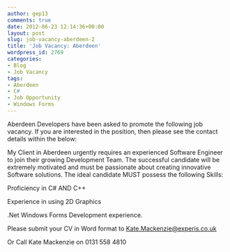```yaml
---
author: gep13
comments: true
date: 2012-06-23 12:14:36+00:00
layout: post
slug: job-vacancy-aberdeen-2
title: 'Job Vacancy: Aberdeen'
wordpress_id: 2769
categories:
- Blog
- Job Vacancy
tags:
- Aberdeen
- C#
- Job Opportunity
- Windows Forms
---
```


Aberdeen Developers have been asked to promote the following job vacancy. If you are interested in the position, then please see the contact details within the below:

 

  

My Client in Aberdeen urgently requires an experienced Software Engineer to join their growing Development Team. The successful candidate will be extremely motivated and must be passionate about creating innovative Software solutions. The ideal candidate MUST possess the following Skills: 

   

Proficiency in C# AND C++ 

   

Experience in using 2D Graphics

   

.Net Windows Forms Development experience.

   

Please submit your CV in Word format to [Kate.Mackenzie@experis.co.uk](mailto:Kate.Mackenzie@experis.co.uk)

   

Or Call Kate Mackenzie on 0131 558 4810


